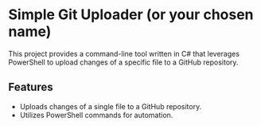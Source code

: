 

# Simple Git Uploader (or your chosen name)

This project provides a command-line tool written in C# that leverages PowerShell to upload changes of a specific file to a GitHub repository.

## Features

* Uploads changes of a single file to a GitHub repository.
* Utilizes PowerShell commands for automation.